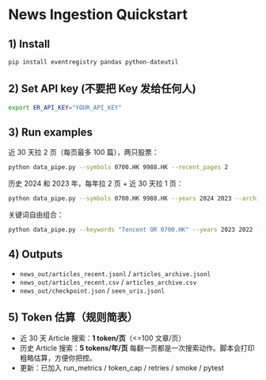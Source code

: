 # News Ingestion Quickstart

## 1) Install
```bash
pip install eventregistry pandas python-dateutil
```

## 2) Set API key (不要把 Key 发给任何人)
```bash
export ER_API_KEY="YOUR_API_KEY"
```

## 3) Run examples
近 30 天拉 2 页（每页最多 100 篇），两只股票：
```bash
python data_pipe.py --symbols 0700.HK 9988.HK --recent_pages 2
```

历史 2024 和 2023 年，每年拉 2 页 + 近 30 天拉 1 页：
```bash
python data_pipe.py --symbols 0700.HK 9988.HK --years 2024 2023 --archive_pages 2 --recent_pages 1
```

关键词自由组合：
```bash
python data_pipe.py --keywords "Tencent OR 0700.HK" --years 2023 2022 --archive_pages 3
```

## 4) Outputs
- `news_out/articles_recent.jsonl` / `articles_archive.jsonl`
- `news_out/articles_recent.csv` / `articles_archive.csv`
- `news_out/checkpoint.json` / `seen_uris.jsonl`

## 5) Token 估算（规则简表）
- 近 30 天 Article 搜索：**1 token/页**（<=100 文章/页）
- 历史 Article 搜索：**5 tokens/年/页**
每翻一页都是一次搜索动作。脚本会打印粗略估算，方便你把控。
- 更新：已加入 run_metrics / token_cap / retries / smoke / pytest
